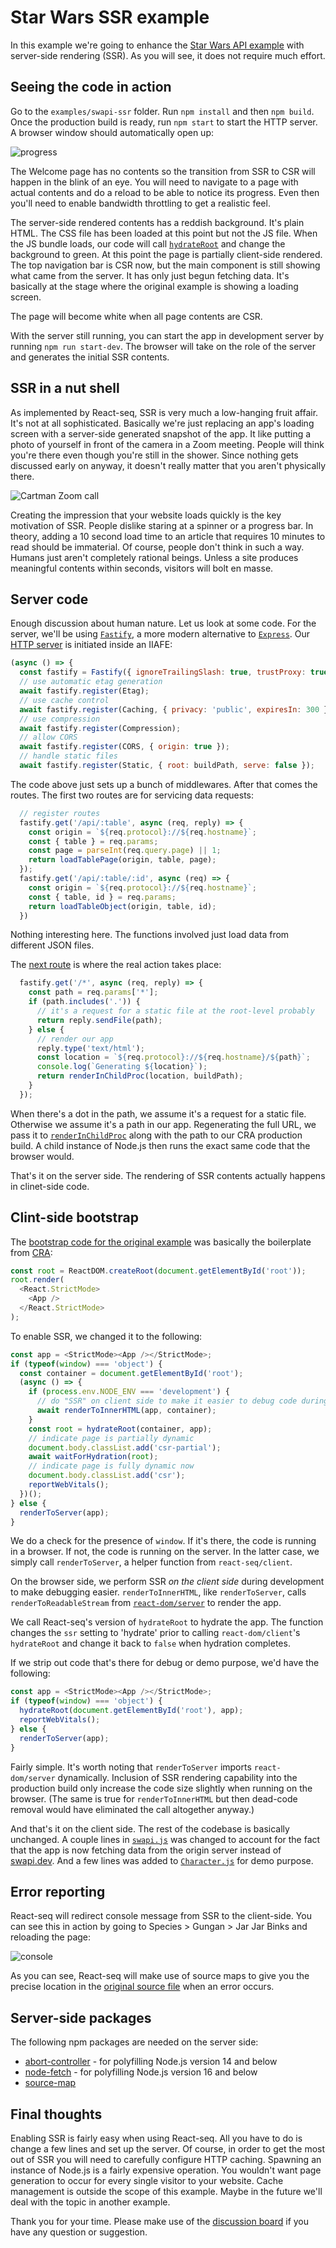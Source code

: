 # Star Wars SSR example

In this example we're going to enhance the [Star Wars API example](../swapi/README.md#readme) with server-side rendering
(SSR). As you will see, it does not require much effort.

## Seeing the code in action

Go to the `examples/swapi-ssr` folder. Run `npm install` and then `npm build`. Once the production build is
ready, run `npm start` to start the HTTP server. A browser window should automatically open up:

![progress](./img/progress.jpg)

The Welcome page has no contents so the transition from SSR to CSR will happen in the blink of an eye. You will
need to navigate to a page with actual contents and do a reload to be able to notice its progress. Even
then you'll need to enable bandwidth throttling to get a realistic feel.

The server-side rendered contents has a reddish background. It's plain HTML. The CSS file has been loaded at
this point but not the JS file. When the JS bundle loads, our code will call
[`hydrateRoot`](https://reactjs.org/docs/react-dom-client.html#hydrateroot) and change the background to green.
At this point the page is partially client-side rendered. The top navigation bar is CSR now, but the main component
is still showing what came from the server. It has only just begun fetching data. It's basically at the stage where
the original example is showing a loading screen.

The page will become white when all page contents are CSR.

With the server still running, you can start the app in development server by running `npm run start-dev`. The
browser will take on the role of the server and generates the initial SSR contents.

## SSR in a nut shell

As implemented by React-seq, SSR is very much a low-hanging fruit affair. It's not at all sophisticated.
Basically we're just replacing an app's loading screen with a server-side generated snapshot of the app. It
like putting a photo of yourself in front of the camera in a Zoom meeting. People will think you're there
even though you're still in the shower. Since nothing gets discussed early on anyway, it doesn't really matter
that you aren't physically there.

![Cartman Zoom call](./img/cartman.jpg)

Creating the impression that your website loads quickly is the key motivation of SSR. People dislike staring at
a spinner or a progress bar. In theory, adding a 10 second load time to an article that requires 10 minutes to
read should be immaterial. Of course, people don't think in such a way. Humans just aren't completely rational
beings. Unless a site produces meaningful contents within seconds, visitors will bolt en masse.

## Server code

Enough discussion about human nature. Let us look at some code. For the server, we'll be using 
[`Fastify`](https://www.fastify.io/), a more modern alternative to [`Express`](https://expressjs.com/). Our 
[HTTP server](./server/index.mjs) is initiated inside an IIAFE:

```js
(async () => {
  const fastify = Fastify({ ignoreTrailingSlash: true, trustProxy: true });
  // use automatic etag generation
  await fastify.register(Etag);
  // use cache control
  await fastify.register(Caching, { privacy: 'public', expiresIn: 300 });
  // use compression
  await fastify.register(Compression);
  // allow CORS
  await fastify.register(CORS, { origin: true });
  // handle static files
  await fastify.register(Static, { root: buildPath, serve: false });
```

The code above just sets up a bunch of middlewares. After that comes the routes. The first two routes are for
servicing data requests:

```js
  // register routes
  fastify.get('/api/:table', async (req, reply) => {
    const origin = `${req.protocol}://${req.hostname}`;
    const { table } = req.params;
    const page = parseInt(req.query.page) || 1;
    return loadTablePage(origin, table, page);
  });
  fastify.get('/api/:table/:id', async (req) => {
    const origin = `${req.protocol}://${req.hostname}`;
    const { table, id } = req.params;
    return loadTableObject(origin, table, id);
  })
```

Nothing interesting here. The functions involved just load data from different JSON files.

The [next route](./server/index.mjs#L37) is where the real action takes place:

```js
  fastify.get('/*', async (req, reply) => {
    const path = req.params['*'];
    if (path.includes('.')) {
      // it's a request for a static file at the root-level probably
      return reply.sendFile(path);
    } else {
      // render our app
      reply.type('text/html');
      const location = `${req.protocol}://${req.hostname}/${path}`;
      console.log(`Generating ${location}`);
      return renderInChildProc(location, buildPath);
    }
  });
```

When there's a dot in the path, we assume it's a request for a static file. Otherwise we assume it's a path in
our app. Regenerating the full URL, we pass it to [`renderInChildProc`](../../doc/client-side/renderInChildProc.md#readme)
along with the path to our CRA production build. A child instance of Node.js then runs the exact same code that the
browser would.

That's it on the server side. The rendering of SSR contents actually happens in clinet-side code.

## Clint-side bootstrap

The [bootstrap code for the original example](../swapi/src/index.js) was basically the boilerplate from
[CRA](https://create-react-app.dev/):

```js
const root = ReactDOM.createRoot(document.getElementById('root'));
root.render(
  <React.StrictMode>
    <App />
  </React.StrictMode>
);
```

To enable SSR, we changed it to the following:

```js
const app = <StrictMode><App /></StrictMode>;
if (typeof(window) === 'object') {
  const container = document.getElementById('root');
  (async () => {
    if (process.env.NODE_ENV === 'development') {
      // do "SSR" on client side to make it easier to debug code during development
      await renderToInnerHTML(app, container);
    }
    const root = hydrateRoot(container, app);
    // indicate page is partially dynamic
    document.body.classList.add('csr-partial');
    await waitForHydration(root);
    // indicate page is fully dynamic now
    document.body.classList.add('csr');
    reportWebVitals();
  })();
} else {
  renderToServer(app);
}
```

We do a check for the presence of `window`. If it's there, the code is running in a browser. If not, the code is
running on the server. In the latter case, we simply call `renderToServer`, a helper function from `react-seq/client`.

On the browser side, we perform SSR *on the client side* during development to make debugging easier.
`renderToInnerHTML`, like `renderToServer`, calls `renderToReadableStream` from
[`react-dom/server`](https://reactjs.org/docs/react-dom-server.html) to render the app.

We call React-seq's version of `hydrateRoot` to hydrate the app. The function changes the `ssr` setting to 'hydrate'
prior to calling `react-dom/client`'s `hydrateRoot` and change it back to `false` when hydration completes.

If we strip out code that's there for debug or demo purpose, we'd have the following:

```js
const app = <StrictMode><App /></StrictMode>;
if (typeof(window) === 'object') {
  hydrateRoot(document.getElementById('root'), app);
  reportWebVitals();
} else {
  renderToServer(app);
}
```

Fairly simple. It's worth noting that `renderToServer` imports `react-dom/server` dynamically. Inclusion of SSR
rendering capability into the production build only increase the code size slightly when running on the browser.
(The same is true for `renderToInnerHTML` but then dead-code removal would have eliminated the call altogether
anyway.)

And that's it on the client side. The rest of the codebase is basically unchanged. A couple lines in
[`swapi.js`](./src/swapi.js) was changed to account for the fact that the app is now fetching data from the origin
server instead of [swapi.dev](https://swapi.dev/). And a few lines was added to [`Character.js`](./src/Character.js)
for demo purpose.

## Error reporting

React-seq will redirect console message from SSR to the client-side. You can see this in action by going to Species >
Gungan > Jar Jar Binks and reloading the page:

![console](./img/console.jpg#)

As you can see, React-seq will make use of source maps to give you the precise location in the 
[original source file](./src/Character.js#L25) when an error occurs.

## Server-side packages

The following npm packages are needed on the server side:

* [abort-controller](https://www.npmjs.com/package/abort-controller) - for polyfilling Node.js version 14 and below
* [node-fetch](https://www.npmjs.com/package/node-fetch) - for polyfilling Node.js version 16 and below
* [source-map](https://www.npmjs.com/package/source-map)

## Final thoughts

Enabling SSR is fairly easy when using React-seq. All you have to do is change a few lines and set up the server.
Of course, in order to get the most out of SSR you will need to carefully configure HTTP caching. Spawning an
instance of Node.js is a fairly expensive operation. You wouldn't want page generation to occur for every single
visitor to your website. Cache management is outside the scope of this example. Maybe in the future we'll deal
with the topic in another example.

Thank you for your time. Please make use of the [discussion board](https://github.com/chung-leong/react-seq/discussions)
if you have any question or suggestion.
